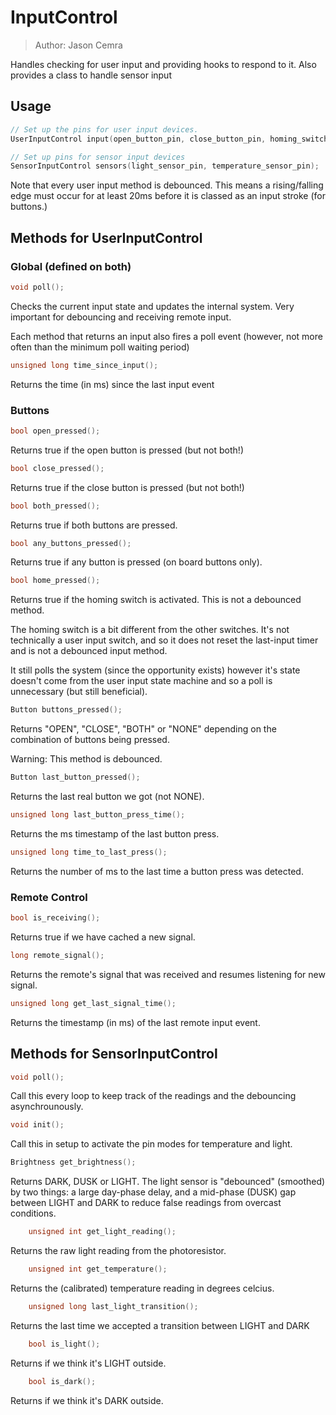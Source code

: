 # InputControl

>Author: Jason Cemra

Handles checking for user input and providing hooks to respond to it.
Also provides a class to handle sensor input

## Usage

```cpp
// Set up the pins for user input devices.
UserInputControl input(open_button_pin, close_button_pin, homing_switch_pin, ir_remote_receiver_pin);

// Set up pins for sensor input devices
SensorInputControl sensors(light_sensor_pin, temperature_sensor_pin);
```

Note that every user input method is debounced. This means a rising/falling
edge must occur for at least 20ms before it is classed as an input stroke (for
buttons.)

## Methods for UserInputControl


### Global (defined on both)

```cpp
void poll();
```

Checks the current input state and updates the internal system. Very important
for debouncing and receiving remote input.

Each method that returns an input also fires a poll event (however, not more
often than the minimum poll waiting period)

```cpp
unsigned long time_since_input();
```

Returns the time (in ms) since the last input event


### Buttons

```cpp
bool open_pressed();
```

Returns true if the open button is pressed (but not both!)

```cpp
bool close_pressed();
```

Returns true if the close button is pressed (but not both!)

```cpp
bool both_pressed();
```

Returns true if both buttons are pressed.

```cpp
bool any_buttons_pressed();
```

Returns true if any button is pressed (on board buttons only).

```cpp
bool home_pressed();
```

Returns true if the homing switch is activated. This is not a debounced method.

The homing switch is a bit different from the other switches. It's not
technically a user input switch, and so it does not reset the last-input timer
and is not a debounced input method.

It still polls the system (since the opportunity exists) however it's state
doesn't come from the user input state machine and so a poll is unnecessary
(but still beneficial).

```cpp
Button buttons_pressed();
```

Returns "OPEN", "CLOSE", "BOTH" or "NONE" depending on the combination of buttons being pressed.

Warning: This method is debounced.

```cpp
Button last_button_pressed();
```

Returns the last real button we got (not NONE).

```cpp
unsigned long last_button_press_time();
```

Returns the ms timestamp of the last button press.

```cpp
unsigned long time_to_last_press();
```

Returns the number of ms to the last time a button press was detected.


### Remote Control

```cpp
bool is_receiving(); 
```

Returns true if we have cached a new signal.

```cpp
long remote_signal();
```

Returns the remote's signal that was received and resumes listening for new signal.

```cpp
unsigned long get_last_signal_time();
```

Returns the timestamp (in ms) of the last remote input event.


## Methods for SensorInputControl

```cpp
void poll();
```

Call this every loop to keep track of the readings and the debouncing asynchrounously.

```cpp
void init();
```

Call this in setup to activate the pin modes for temperature and light.

```cpp
Brightness get_brightness();
```

Returns DARK, DUSK or LIGHT. The light sensor is "debounced" (smoothed) by two
things: a large day-phase delay, and a mid-phase (DUSK) gap between LIGHT and
DARK to reduce false readings from overcast conditions.

```cpp
	unsigned int get_light_reading();
```

Returns the raw light reading from the photoresistor.

```cpp
	unsigned int get_temperature();
```

Returns the (calibrated) temperature reading in degrees celcius.

```cpp
	unsigned long last_light_transition();
```

Returns the last time we accepted a transition between LIGHT and DARK

```cpp
	bool is_light();
```

Returns if we think it's LIGHT outside.

```cpp
	bool is_dark();
```

Returns if we think it's DARK outside.
